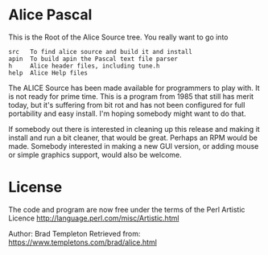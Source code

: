 # Alice Pascal

This is the Root of the Alice Source tree.  You really want to go into

    src   To find alice source and build it and install
    apin  To build apin the Pascal text file parser
    h     Alice header files, including tune.h
    help  Alice Help files


The ALICE Source has been made available for programmers to play with.
It is not ready for prime time.  This is a program from 1985 that still
has merit today, but it's suffering from bit rot and has not been
configured for full portability and easy install.  I'm hoping somebody
might want to do that.

If somebody out there is interested in cleaning up this release and
making it install and run a bit cleaner, that would be great.  Perhaps
an RPM would be made.  Somebody interested in making a new GUI version,
or adding mouse or simple graphics support, would also be welcome.

# License

The code and program are now free under the terms of the Perl
Artistic Licence    http://language.perl.com/misc/Artistic.html

Author: Brad Templeton
Retrieved from: https://www.templetons.com/brad/alice.html
